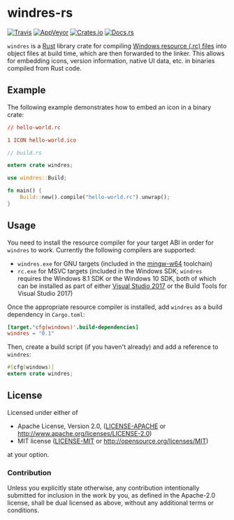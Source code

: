 # windres-rs

[![Travis](https://img.shields.io/travis/FaultyRAM/windres-rs.svg)][1]
[![AppVeyor](https://img.shields.io/appveyor/ci/FaultyRAM/windres-rs.svg)][2]
[![Crates.io](https://img.shields.io/crates/v/windres.svg)][3]
[![Docs.rs](https://docs.rs/windres/badge.svg)][4]

`windres` is a [Rust][5] library crate for compiling [Windows resource (.rc) files][6] into object
files at build time, which are then forwarded to the linker. This allows for embedding icons,
version information, native UI data, etc. in binaries compiled from Rust code.

## Example

The following example demonstrates how to embed an icon in a binary crate:

```rc
// hello-world.rc

1 ICON hello-world.ico
```

```rust
// build.rs

extern crate windres;

use windres::Build;

fn main() {
    Build::new().compile("hello-world.rc").unwrap();
}
```

## Usage

You need to install the resource compiler for your target ABI in order for `windres` to work.
Currently the following compilers are supported:

* `windres.exe` for GNU targets (included in the [mingw-w64][7] toolchain)
* `rc.exe` for MSVC targets (included in the Windows SDK; `windres` requires the Windows 8.1 SDK or
  the Windows 10 SDK, both of which can be installed as part of either [Visual Studio 2017][8] or
  the Build Tools for Visual Studio 2017)

Once the appropriate resource compiler is installed, add `windres` as a build dependency in
`Cargo.toml`:

```toml
[target.'cfg(windows)'.build-dependencies]
windres = "0.1"
```

Then, create a build script (if you haven't already) and add a reference to `windres`:

```rust
#[cfg(windows)]
extern crate windres;
```

## License

Licensed under either of

* Apache License, Version 2.0,
  ([LICENSE-APACHE](LICENSE-APACHE) or http://www.apache.org/licenses/LICENSE-2.0)
* MIT license ([LICENSE-MIT](LICENSE-MIT) or http://opensource.org/licenses/MIT)

at your option.

### Contribution

Unless you explicitly state otherwise, any contribution intentionally
submitted for inclusion in the work by you, as defined in the Apache-2.0
license, shall be dual licensed as above, without any additional terms or
conditions.

[1]: https://travis-ci.org/FaultyRAM/windres-rs
[2]: https://ci.appveyor.com/project/FaultyRAM/windres-rs
[3]: https://crates.io/crates/windres
[4]: https://docs.rs/windres
[5]: https://www.rust-lang.org
[6]: https://msdn.microsoft.com/en-us/library/windows/desktop/aa380599(v=vs.85).aspx
[7]: https://mingw-w64.org
[8]: https://www.visualstudio.com
